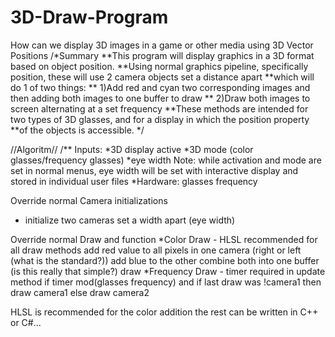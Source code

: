 3D-Draw-Program
===============

How can we display 3D images in a game or other media using 3D Vector Positions
/*Summary
**This program will display graphics in a 3D format based on object position.
**Using normal graphics pipeline, specifically position, these will use 2 camera objects set a distance apart
**which will do 1 of two things: 
** 1)Add red and cyan two corresponding images and then adding both images to one buffer to draw
** 2)Draw both images to screen alternating at a set frequency
**These methods are intended for two types of 3D glasses, and for a display in which the position property 
**of the objects is accessible.
*/

//Algoritm//
/**
Inputs:
*3D display active
*3D mode (color glasses/frequency glasses)
*eye width
Note: while activation and mode are set in normal menus, eye width will be set with interactive display and stored in individual user files
*Hardware: glasses frequency


Override normal Camera initializations
*   initialize two cameras set a width apart (eye width)

Override normal Draw and function
*Color Draw - HLSL recommended for all draw methods
  add red value to all pixels in one camera (right or left (what is the standard?))
  add blue to the other
  combine both into one buffer (is this really that simple?)
  draw
*Frequency Draw - timer required in update method
  if timer mod(glasses frequency) 
  and if last draw was !camera1
  then draw camera1
  else draw camera2
  
  
  HLSL is recommended for the color addition the rest can be written in C++ or C#...
